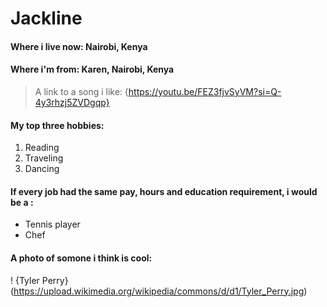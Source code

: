# Jackline
#### Where i live now: Nairobi, Kenya
#### Where i'm from: Karen, Nairobi, Kenya

> A link to a song i like: {https://youtu.be/FEZ3fjvSyVM?si=Q-4y3rhzj5ZVDgqp}

#### My top three hobbies:
1. Reading
2. Traveling
3. Dancing

#### If every job had the same pay, hours and education requirement, i would be a :

- Tennis player
- Chef

#### A photo of somone i think is cool:

! {Tyler Perry}(https://upload.wikimedia.org/wikipedia/commons/d/d1/Tyler_Perry.jpg)


